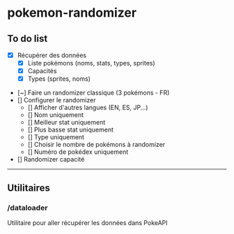 # pokemon-randomizer


## To do list
- [x] Récupérer des données
  - [x] Liste pokémons (noms, stats, types, sprites)
  - [x] Capacités
  - [x] Types (sprites, noms)
- [~] Faire un randomizer classique (3 pokémons - FR)
- [] Configurer le randomizer
  - [] Afficher d'autres langues (EN, ES, JP...)
  - [] Nom uniquement
  - [] Meilleur stat uniquement
  - [] Plus basse stat uniquement
  - [] Type uniquement
  - [] Choisir le nombre de pokémons à randomizer
  - [] Numéro de pokédex uniquement
- [] Randomizer capacité

---

## Utilitaires
### /dataloader
Utilitaire pour aller récupérer les données dans PokeAPI